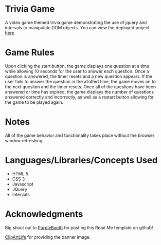 # Trivia Game

A video game themed trivia game demonstrating the use of jquery and intervals to manipulate DOM objects. You can view the deployed project [here](https://chrishuman0923.github.io/triviaGame/).

# Game Rules

Upon clicking the start button, the game displays one question at a time while allowing 10 seconds for the user to answer each question. Once a question is answered, the timer resets and a new question appears. If the user fails to answer the question in the allotted time, the game moves on to the next quesiton and the timer resets. Once all of the questions have been answered or time has expired, the game displays the number of questions answered correctly and incorrectly, as well as a restart button allowing for the game to be played again.

# Notes

All of the game behavior and functionality takes place without the browser window refreshing.

# Languages/Libraries/Concepts Used
- HTML 5
- CSS 3
- Javascript
- JQuery
- Intervals

# Acknowledgments

Big shout out to [PurpleBooth](https://gist.github.com/PurpleBooth/109311bb0361f32d87a2) for posting this Read Me template on github!

[ClipArtLife](https://wallpaper-gallery.net/single/video-game-collage-wallpapers-13.html) for providing the banner image.
